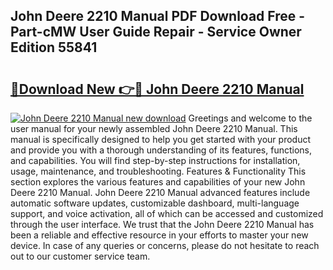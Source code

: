 ## John Deere 2210 Manual PDF Download Free - Part-cMW User Guide Repair - Service Owner Edition 55841

# <h2><a href="http://bc3964.oget.top/?id=John+Deere+2210+Manual">🔗Download New 👉🔴 John Deere 2210 Manual</a></h2>

[![John Deere 2210 Manual new download](https://i.imgur.com/5g1atiW.png)](http://bc3964.oget.top/?id=John+Deere+2210+Manual)
Greetings and welcome to the user manual for your newly assembled John Deere 2210 Manual. This manual is specifically designed to help you get started with your product and provide you with a thorough understanding of its features, functions, and capabilities. You will find step-by-step instructions for installation, usage, maintenance, and troubleshooting. Features & Functionality This section explores the various features and capabilities of your new John Deere 2210 Manual. John Deere 2210 Manual advanced features include automatic software updates, customizable dashboard, multi-language support, and voice activation, all of which can be accessed and customized through the user interface. We trust that the John Deere 2210 Manual has been a reliable and effective resource in your efforts to master your new device. In case of any queries or concerns, please do not hesitate to reach out to our customer service team.
